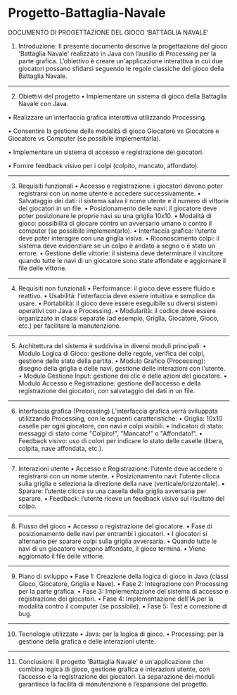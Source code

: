 # Progetto-Battaglia-Navale
DOCUMENTO DI PROGETTAZIONE DEL GIOCO 'BATTAGLIA NAVALE'
1. Introduzione: Il presente documento descrive la progettazione del gioco 'Battaglia Navale' realizzato in Java con l’ausilio di Processing per la parte grafica. L’obiettivo è creare un'applicazione interattiva in cui due giocatori possano sfidarsi seguendo le regole classiche del gioco della Battaglia Navale.
________________________________________
2. Obiettivi del progetto
•	Implementare un sistema di gioco della Battaglia Navale con Java.

•	Realizzare un'interfaccia grafica interattiva utilizzando Processing.

•	Consentire la gestione delle modalità di gioco Giocatore vs Giocatore e Giocatore vs Computer (se possibile implementarla).

•	Implementare un sistema di accesso e registrazione dei giocatori.

•	Fornire feedback visivo per i colpi (colpito, mancato, affondato).
________________________________________
3. Requisiti funzionali
•	Accesso e registrazione: i giocatori devono poter registrarsi con un nome utente e accedere successivamente.
•	Salvataggio dei dati: il sistema salva il nome utente e il numero di vittorie dei giocatori in un file.
•	Posizionamento delle navi: il giocatore deve poter posizionare le proprie navi su una griglia 10x10.
•	Modalità di gioco: possibilità di giocare contro un avversario umano o contro il computer (se possibile implementarlo).
•	Interfaccia grafica: l’utente deve poter interagire con una griglia visiva.
•	Riconoscimento colpi: il sistema deve evidenziare se un colpo è andato a segno o è stato un errore.
•	Gestione delle vittorie: il sistema deve determinare il vincitore quando tutte le navi di un giocatore sono state affondate e aggiornare il file delle vittorie.
________________________________________
4. Requisiti non funzionali
•	Performance: il gioco deve essere fluido e reattivo.
•	Usabilità: l’interfaccia deve essere intuitiva e semplice da usare.
•	Portabilità: il gioco deve essere eseguibile su diversi sistemi operativi con Java e Processing.
•	Modularità: il codice deve essere organizzato in classi separate (ad esempio, Griglia, Giocatore, Gioco, etc.) per facilitare la manutenzione.
________________________________________
5. Architettura del sistema è suddivisa in diversi moduli principali:
•	Modulo Logica di Gioco: gestione delle regole, verifica dei colpi, gestione dello stato della partita.
•	Modulo Grafico (Processing): disegno della griglia e delle navi, gestione delle interazioni con l'utente.
•	Modulo Gestione Input: gestione dei clic e delle azioni del giocatore.
•	Modulo Accesso e Registrazione: gestione dell’accesso e della registrazione dei giocatori, con salvataggio dei dati in un file.
________________________________________
6. Interfaccia grafica (Processing) L’interfaccia grafica verrà sviluppata utilizzando Processing, con le seguenti caratteristiche:
•	Griglia: 10x10 caselle per ogni giocatore, con navi e colpi visibili.
•	Indicatori di stato: messaggi di stato come "Colpito!", "Mancato!" o "Affondato!".
•	Feedback visivo: uso di colori per indicare lo stato delle caselle (libera, colpita, nave affondata, etc.).
________________________________________
7. Interazioni utente
•	Accesso e Registrazione: l’utente deve accedere o registrarsi con un nome utente.
•	Posizionamento navi: l’utente clicca sulla griglia e seleziona la direzione della nave (verticale/orizzontale).
•	Sparare: l’utente clicca su una casella della griglia avversaria per sparare.
•	Feedback: l’utente riceve un feedback visivo sul risultato del colpo.
________________________________________
8. Flusso del gioco
•	Accesso o registrazione del giocatore.
•	Fase di posizionamento delle navi per entrambi i giocatori.
•	I giocatori si alternano per sparare colpi sulla griglia avversaria.
•	Quando tutte le navi di un giocatore vengono affondate, il gioco termina.
•	Viene aggiornato il file delle vittorie.
________________________________________
9. Piano di sviluppo
•	Fase 1: Creazione della logica di gioco in Java (classi Gioco, Giocatore, Griglia e Nave).
•	Fase 2: Integrazione con Processing per la parte grafica.
•	Fase 3: Implementazione del sistema di accesso e registrazione dei giocatori.
•	Fase 4: Implementazione dell’IA per la modalità contro il computer (se possibile).
•	Fase 5: Test e correzione di bug.
________________________________________
10. Tecnologie utilizzate
•	Java: per la logica di gioco.
•	Processing: per la gestione della grafica e delle interazioni utente.
________________________________________
11. Conclusioni: Il progetto 'Battaglia Navale' è un'applicazione che combina logica di gioco, gestione grafica e interazioni utente, con l’accesso e la registrazione dei giocatori. La separazione dei moduli garantisce la facilità di manutenzione e l’espansione del progetto.

